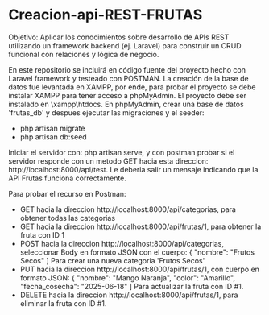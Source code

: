 # Creacion-api-REST-FRUTAS
Objetivo: Aplicar los conocimientos sobre desarrollo de APIs REST utilizando un framework backend (ej. Laravel) para construir un CRUD funcional con relaciones y lógica de negocio.

En este repositorio se incluirá en código fuente del proyecto hecho con Laravel framework y testeado con POSTMAN. 
La creación de la base de datos fue levantada en XAMPP, por ende, para probar el proyecto se debe instalar XAMPP para tener acceso a phpMyAdmin. El proyecto debe ser instalado en \xampp\htdocs.
En phpMyAdmin, crear una base de datos 'frutas_db' y despues ejecutar las migraciones y el seeder:
* php artisan migrate
* php artisan db:seed

Iniciar el servidor con: php artisan serve, y con postman probar si el servidor responde con un metodo GET hacia esta direccion: http://localhost:8000/api/test. Le deberia salir un mensaje indicando que la API Frutas funciona correctamente.

Para probar el recurso en Postman:
* GET hacia la direccion http://localhost:8000/api/categorias, para obtener todas las categorias
* GET hacia la direccion http://localhost:8000/api/frutas/1, para obtener la fruta con ID 1
* POST hacia la direccion http://localhost:8000/api/categorias, seleccionar Body en formato JSON con el cuerpo:
  {
    "nombre": "Frutos Secos"
  ]
  Para crear una nueva categoria 'Frutos Secos'
* PUT hacia la direccion http://localhost:8000/api/frutas/1, con cuerpo en formato JSON: {
    "nombre": "Mango Naranja",
    "color": "Amarillo",
    "fecha_cosecha": "2025-06-18"
    ]
  Para actualizar la fruta con ID #1.
* DELETE hacia la direccion http://localhost:8000/api/frutas/1, para eliminar la fruta con ID #1.




